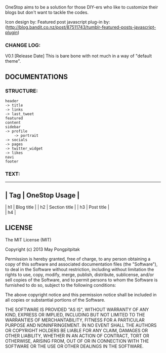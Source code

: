 OneStop aims to be a solution for those DIY-ers who like to customize their blogs but don't want to tackle the codes.

Icon design by:
Featured post javascript plug-in by: (http://blog.bandit.co.nz/post/87511743/tumblr-featured-posts-javascript-plugin)


### CHANGE LOG:

V0.1 [Release Date]
This is bare bone with not much in a way of "default theme".



## DOCUMENTATIONS

### STRUCTURE:
    header
    -> title
    -> links
    -> last_tweet
    featured
    content 
    sidebar
    -> profile
        -> portrait
    -> socials
    -> pages
    -> twitter_widget
    -> likes
    navi
    footer


### TEXT:
----------------------------
|  Tag |  OneStop Usage    | 
----------------------------
|  h1  |  Blog title       |
|  h2  |  Section title    |
|  h3  |  Post title       |  
|  h4  |  


## LICENSE

The MIT License (MIT)

Copyright (c) 2013 May Pongpitpitak

Permission is hereby granted, free of charge, to any person obtaining a copy of
this software and associated documentation files (the "Software"), to deal in
the Software without restriction, including without limitation the rights to
use, copy, modify, merge, publish, distribute, sublicense, and/or sell copies of
the Software, and to permit persons to whom the Software is furnished to do so,
subject to the following conditions:

The above copyright notice and this permission notice shall be included in all
copies or substantial portions of the Software.

THE SOFTWARE IS PROVIDED "AS IS", WITHOUT WARRANTY OF ANY KIND, EXPRESS OR
IMPLIED, INCLUDING BUT NOT LIMITED TO THE WARRANTIES OF MERCHANTABILITY, FITNESS
FOR A PARTICULAR PURPOSE AND NONINFRINGEMENT. IN NO EVENT SHALL THE AUTHORS OR
COPYRIGHT HOLDERS BE LIABLE FOR ANY CLAIM, DAMAGES OR OTHER LIABILITY, WHETHER
IN AN ACTION OF CONTRACT, TORT OR OTHERWISE, ARISING FROM, OUT OF OR IN
CONNECTION WITH THE SOFTWARE OR THE USE OR OTHER DEALINGS IN THE SOFTWARE.

